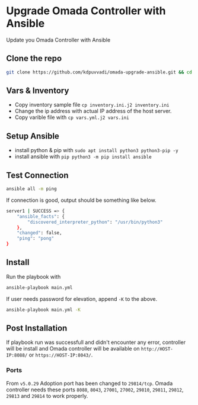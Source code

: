 # Upgrade Omada Controller with Ansible

Update you Omada Controller with Ansible

## Clone the repo

```bash
git clone https://github.com/kdpuvvadi/omada-upgrade-ansible.git && cd omada-upgrade-ansible
```

## Vars & Inventory

* Copy inventory sample file `cp inventory.ini.j2 inventory.ini`
* Change the ip address with actual IP address of the host server.
* Copy varible file with `cp vars.yml.j2 vars.ini`

## Setup Ansible

* install python & pip with `sudo apt install python3 python3-pip -y`
* install ansible with `pip python3 -m pip install ansible`

## Test Connection

```bash
ansible all -m ping
```

If connection is good, output should be something like below.

```bash
server1 | SUCCESS => {
    "ansible_facts": {
        "discovered_interpreter_python": "/usr/bin/python3"
    },
    "changed": false,
    "ping": "pong"
}
```

## Install

Run the playbook with

```bash
ansible-playbook main.yml
```

If user needs password for elevation, append `-K` to the above.

```bash
ansible-playbook main.yml -K
```

## Post Installation

If playbook run was successfull and didn't encounter any error, controller will be install and Omada controller will be available on `http://HOST-IP:8088/` or `https://HOST-IP:8043/`.

### Ports

From `v5.0.29` Adoption port has been changed to `29814/tcp`. Omada controller needs these ports `8088`, `8043`, `27001`, `27002`, `29810`, `29811`, `29812`, `29813` and `29814` to work properly.
